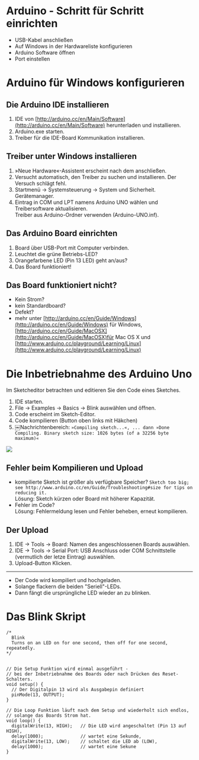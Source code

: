 # Arduino - Schritt für Schritt einrichten
- USB-Kabel anschließen
- Auf Windows in der Hardwareliste konfigurieren
- Arduino Software öffnen
- Port einstellen

# Arduino für Windows konfigurieren

## Die Arduino IDE installieren
1. IDE von [http://arduino.cc/en/Main/Software](http://arduino.cc/en/Main/Software) herunterladen und installieren.
2. Arduino.exe starten.
3. Treiber für die IDE-Board Kommunikation  installieren. 

## Treiber unter Windows installieren
1. »Neue Hardware«-Assistent erscheint nach dem anschließen. 
2. Versucht automatisch, den Treiber zu suchen und installieren. Der Versuch schlägt fehl.
3. Startmenü -\> Systemsteuerung -\> System und Sicherheit. Gerätemanager.
4. Eintrag in COM und LPT namens Arduino UNO wählen und Treibersoftware aktualisieren.  
	Treiber aus Arduino-Ordner verwenden (Arduino-UNO.inf). 

## Das Arduino Board einrichten
1. Board über USB-Port mit Computer verbinden.
2. Leuchtet die grüne Betriebs-LED?
3. Orangefarbene LED (Pin 13 LED) geht an/aus?
4. Das Board funktioniert!

## Das Board funktioniert nicht?
- Kein Strom?
- kein Standardboard?
- Defekt?
- mehr unter [http://arduino.cc/en/Guide/Windows](http://arduino.cc/en/Guide/Windows) für Windows, [http://arduino.cc/en/Guide/MacOSX](http://arduino.cc/en/Guide/MacOSX)für Mac OS X und [http://www.arduino.cc/playground/Learning/Linux](http://www.arduino.cc/playground/Learning/Linux) 

# Die Inbetriebnahme des Arduino Uno
Im Sketcheditor betrachten und editieren Sie den Code eines Sketches. 

1. IDE starten.
2. File -\> Examples -\> Basics -\> Blink auswählen und öffnen.
3. Code erscheint im Sketch-Editor.
4. Code kompilieren (Button oben links mit Häkchen)
5. ￼Nachrichtenbereich: `»Compiling sketch...«, ... dann »Done Compiling. Binary sketch size: 1026 bytes (of a 32256 byte maximum)«`

![](DraggedImage.png)

## Fehler beim Kompilieren und Upload
- kompilierte Sketch ist größer als verfügbare Speicher? `Sketch too big; see http://www.arduino.cc/en/Guide/Troubleshooting#size for tips on reducing it.`  
	Lösung: Sketch kürzen oder Board mit höherer Kapazität. 
- Fehler im Code?  
	Lösung: Fehlermeldung lesen und Fehler beheben, erneut kompilieren.

## Der Upload
1. IDE -\> Tools -\> Board: Namen des angeschlossenen Boards auswählen.
2. IDE -\> Tools -\> Serial Port: USB Anschluss oder COM Schnittstelle (vermutlich der letze Eintrag) auswählen.
3. Upload-Button Klicken.
---- 
- Der Code wird kompiliert und hochgeladen.
- Solange flackern die beiden "Seriell"-LEDs.
- Dann fängt die ursprüngliche LED wieder an zu blinken. 

# Das Blink Skript

	/*
	  Blink
	  Turns on an LED on for one second, then off for one second, repeatedly.
	*/
	
	
	// Die Setup Funktion wird einmal ausgeführt - 
	// bei der Inbetriebnahme des Boards oder nach Drücken des Reset-Schalters.
	void setup() {
	  // Der Digitalpin 13 wird als Ausgabepin definiert
	  pinMode(13, OUTPUT);
	}
	
	// Die Loop Funktion läuft nach dem Setup und wiederholt sich endlos, 
	// solange das Boards Strom hat.
	void loop() {
	  digitalWrite(13, HIGH);   // Die LED wird angeschaltet (Pin 13 auf HIGH),
	  delay(1000);              // wartet eine Sekunde,
	  digitalWrite(13, LOW);    // schaltet die LED ab (LOW),
	  delay(1000);              // wartet eine Sekune
	}